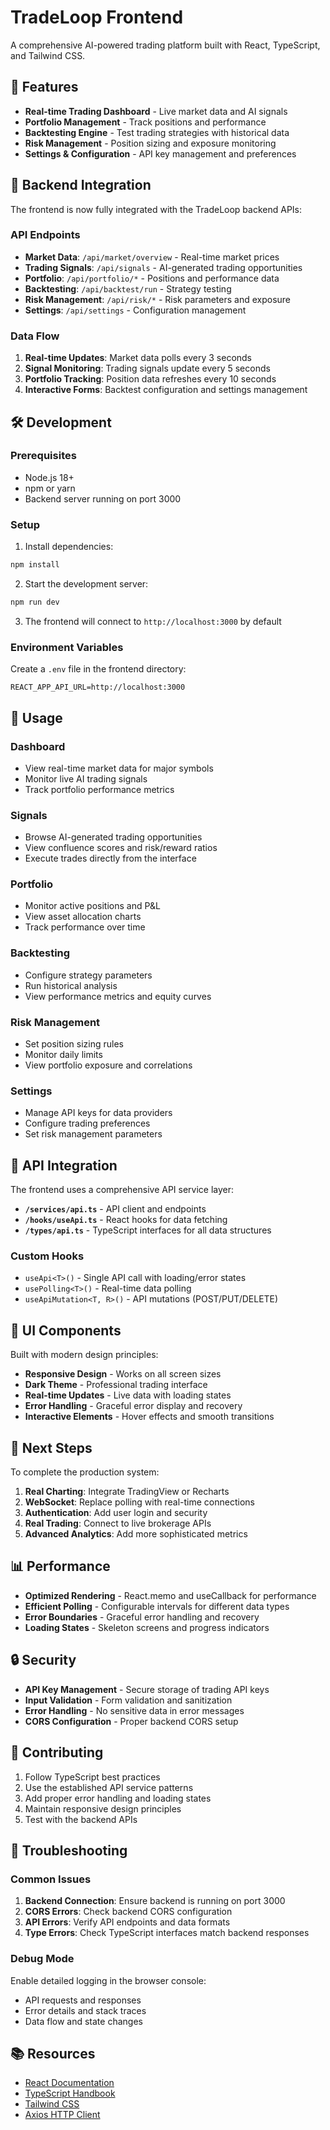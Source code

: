 # TradeLoop Frontend

A comprehensive AI-powered trading platform built with React, TypeScript, and Tailwind CSS.

## 🚀 Features

- **Real-time Trading Dashboard** - Live market data and AI signals
- **Portfolio Management** - Track positions and performance
- **Backtesting Engine** - Test trading strategies with historical data
- **Risk Management** - Position sizing and exposure monitoring
- **Settings & Configuration** - API key management and preferences

## 🔧 Backend Integration

The frontend is now fully integrated with the TradeLoop backend APIs:

### API Endpoints

- **Market Data**: `/api/market/overview` - Real-time market prices
- **Trading Signals**: `/api/signals` - AI-generated trading opportunities
- **Portfolio**: `/api/portfolio/*` - Positions and performance data
- **Backtesting**: `/api/backtest/run` - Strategy testing
- **Risk Management**: `/api/risk/*` - Risk parameters and exposure
- **Settings**: `/api/settings` - Configuration management

### Data Flow

1. **Real-time Updates**: Market data polls every 3 seconds
2. **Signal Monitoring**: Trading signals update every 5 seconds
3. **Portfolio Tracking**: Position data refreshes every 10 seconds
4. **Interactive Forms**: Backtest configuration and settings management

## 🛠️ Development

### Prerequisites

- Node.js 18+
- npm or yarn
- Backend server running on port 3000

### Setup

1. Install dependencies:
```bash
npm install
```

2. Start the development server:
```bash
npm run dev
```

3. The frontend will connect to `http://localhost:3000` by default

### Environment Variables

Create a `.env` file in the frontend directory:

```env
REACT_APP_API_URL=http://localhost:3000
```

## 📱 Usage

### Dashboard
- View real-time market data for major symbols
- Monitor live AI trading signals
- Track portfolio performance metrics

### Signals
- Browse AI-generated trading opportunities
- View confluence scores and risk/reward ratios
- Execute trades directly from the interface

### Portfolio
- Monitor active positions and P&L
- View asset allocation charts
- Track performance over time

### Backtesting
- Configure strategy parameters
- Run historical analysis
- View performance metrics and equity curves

### Risk Management
- Set position sizing rules
- Monitor daily limits
- View portfolio exposure and correlations

### Settings
- Manage API keys for data providers
- Configure trading preferences
- Set risk management parameters

## 🔌 API Integration

The frontend uses a comprehensive API service layer:

- **`/services/api.ts`** - API client and endpoints
- **`/hooks/useApi.ts`** - React hooks for data fetching
- **`/types/api.ts`** - TypeScript interfaces for all data structures

### Custom Hooks

- `useApi<T>()` - Single API call with loading/error states
- `usePolling<T>()` - Real-time data polling
- `useApiMutation<T, R>()` - API mutations (POST/PUT/DELETE)

## 🎨 UI Components

Built with modern design principles:

- **Responsive Design** - Works on all screen sizes
- **Dark Theme** - Professional trading interface
- **Real-time Updates** - Live data with loading states
- **Error Handling** - Graceful error display and recovery
- **Interactive Elements** - Hover effects and smooth transitions

## 🚀 Next Steps

To complete the production system:

1. **Real Charting**: Integrate TradingView or Recharts
2. **WebSocket**: Replace polling with real-time connections
3. **Authentication**: Add user login and security
4. **Real Trading**: Connect to live brokerage APIs
5. **Advanced Analytics**: Add more sophisticated metrics

## 📊 Performance

- **Optimized Rendering** - React.memo and useCallback for performance
- **Efficient Polling** - Configurable intervals for different data types
- **Error Boundaries** - Graceful error handling and recovery
- **Loading States** - Skeleton screens and progress indicators

## 🔒 Security

- **API Key Management** - Secure storage of trading API keys
- **Input Validation** - Form validation and sanitization
- **Error Handling** - No sensitive data in error messages
- **CORS Configuration** - Proper backend CORS setup

## 📝 Contributing

1. Follow TypeScript best practices
2. Use the established API service patterns
3. Add proper error handling and loading states
4. Maintain responsive design principles
5. Test with the backend APIs

## 🐛 Troubleshooting

### Common Issues

1. **Backend Connection**: Ensure backend is running on port 3000
2. **CORS Errors**: Check backend CORS configuration
3. **API Errors**: Verify API endpoints and data formats
4. **Type Errors**: Check TypeScript interfaces match backend responses

### Debug Mode

Enable detailed logging in the browser console:
- API requests and responses
- Error details and stack traces
- Data flow and state changes

## 📚 Resources

- [React Documentation](https://reactjs.org/)
- [TypeScript Handbook](https://www.typescriptlang.org/)
- [Tailwind CSS](https://tailwindcss.com/)
- [Axios HTTP Client](https://axios-http.com/)

